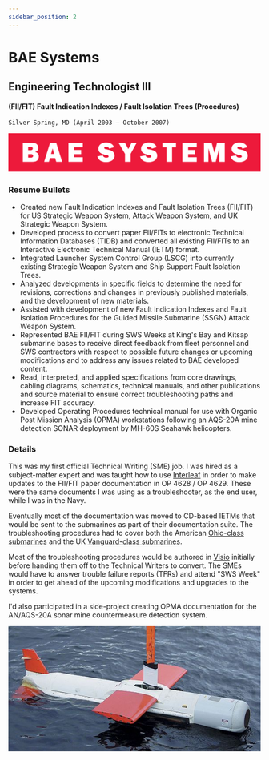 ```yaml
---
sidebar_position: 2
---
```


# BAE Systems
## Engineering Technologist III
**(FII/FIT) Fault Indication Indexes / Fault Isolation Trees (Procedures)**

`Silver Spring, MD (April 2003 – October 2007)`

![BAE Systems](../img/bae_systems.svg)

### Resume Bullets

- Created new Fault Indication Indexes and Fault Isolation Trees (FII/FIT) for US Strategic Weapon System, Attack
Weapon System, and UK Strategic Weapon System.
- Developed process to convert paper FII/FITs to electronic Technical Information Databases (TIDB) and converted all
existing FII/FITs to an Interactive Electronic Technical Manual (IETM) format.
- Integrated Launcher System Control Group (LSCG) into currently existing Strategic Weapon System and Ship
Support Fault Isolation Trees.
- Analyzed developments in specific fields to determine the need for revisions, corrections and changes in previously
published materials, and the development of new materials.
- Assisted with development of new Fault Indication Indexes and Fault Isolation Procedures for the Guided Missile
Submarine (SSGN) Attack Weapon System.
- Represented BAE FII/FIT during SWS Weeks at King's Bay and Kitsap submarine bases to receive direct feedback
from fleet personnel and SWS contractors with respect to possible future changes or upcoming modifications and to
address any issues related to BAE developed content.
- Read, interpreted, and applied specifications from core drawings, cabling diagrams, schematics, technical manuals,
and other publications and source material to ensure correct troubleshooting paths and increase FIT accuracy.
- Developed Operating Procedures technical manual for use with Organic Post Mission Analysis (OPMA) workstations
following an AQS-20A mine detection SONAR deployment by MH-60S Seahawk helicopters.

### Details

This was my first official Technical Writing (SME) job.
I was hired as a subject-matter expert and was taught how to use [Interleaf](https://en.wikipedia.org/wiki/Interleaf) in order to make updates to the FII/FIT paper documentation in OP 4628 / OP 4629.
These were the same documents I was using as a troubleshooter, as the end user, while I was in the Navy.

Eventually most of the documentation was moved to CD-based IETMs that would be sent to the submarines as part of their documentation suite.
The troubleshooting procedures had to cover both the American [Ohio-class submarines](https://en.wikipedia.org/wiki/Ohio-class_submarine) and the UK [Vanguard-class submarines](https://en.wikipedia.org/wiki/Vanguard-class_submarine).

Most of the troubleshooting procedures would be authored in [Visio](https://en.wikipedia.org/wiki/Microsoft_Visio) initially before handing them off to the Technical Writers to convert.
The SMEs would have to answer trouble failure reports (TFRs) and attend "SWS Week" in order to get ahead of the upcoming modifications and upgrades to the systems.

I'd also participated in a side-project creating OPMA documentation for the AN/AQS-20A sonar mine countermeasure detection system.

![OPMA](../img/an_aqs_20.jpg)